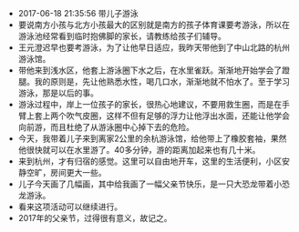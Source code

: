 - 2017-06-18 21:35:56 带儿子游泳
- 要说南方小孩与北方小孩最大的区别就是南方的孩子体育课要考游泳，所以在游泳池经常看到临时抱佛脚的家长，请教练给孩子们辅导。
- 王元澄迟早也要考游泳，为了让他早日适应，我昨天带他到了中山北路的杭州游泳馆。
- 带他来到浅水区，他套上游泳圈下水之后，在水里雀跃。渐渐地开始学会了蹬腿。我的原则是，先让他熟悉水性，喝几口水，渐渐地就不怕水了。至于学习游泳，那是以后的事。
- 游泳过程中，岸上一位孩子的家长，很热心地建议，不要用救生圈，而是在手臂上套上两个吹气皮圈，这样不但有足够的浮力让他浮出水面，还能让他学会向前游，而且杜绝了从游泳圈中心掉下去的危险。
- 今天，我带着儿子来到离家2公里的余杭游泳馆，给他带上了橡胶套袖，果然他很快就可以在水里游了。40多分钟，游的距离加起来也有几十米。
- 来到杭州，才有归宿的感觉。这里可以自由地开车，这里的生活便利，小区安静空旷，房间更大一些。
- 儿子今天画了几幅画，其中给我画了一幅父亲节快乐，是一只大恐龙带着小恐龙游泳。
- 看来这项活动可以继续进行。
- 2017年的父亲节，过得很有意义，故记之。
